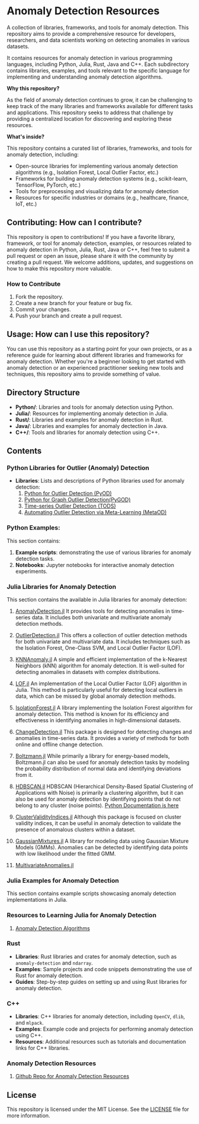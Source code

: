 # Anomaly Detection Resources

A collection of libraries, frameworks, and tools for anomaly detection. This repository aims to provide a comprehensive resource for developers, researchers, and data scientists working on detecting anomalies in 
various datasets.

It contains resources for anomaly detection in various programming languages, including Python, Julia, Rust, Java and C++. Each subdirectory contains libraries, examples, and tools relevant to the specific language for implementing and understanding anomaly detection algorithms.

**Why this repository?**

As the field of anomaly detection continues to grow, it can be challenging to keep track of the many libraries 
and frameworks available for different tasks and applications. This repository seeks to address that challenge by providing a centralized location for discovering and exploring these resources.

**What's inside?**

This repository contains a curated list of libraries, frameworks, and tools for anomaly detection, including:

* Open-source libraries for implementing various anomaly detection algorithms (e.g., Isolation Forest, Local 
Outlier Factor, etc.)
* Frameworks for building anomaly detection systems (e.g., scikit-learn, TensorFlow, PyTorch, etc.)
* Tools for preprocessing and visualizing data for anomaly detection
* Resources for specific industries or domains (e.g., healthcare, finance, IoT, etc.)

## Contributing: **How can I contribute?**

This repository is open to contributions! If you have a favorite library, framework, or tool for anomaly detection, examples, or resources related to anomaly detection in Python, Julia, Rust, Java or C++, feel free to submit a pull request or open an issue, please share it with the community by creating a pull request. We welcome additions, updates, and suggestions on how to make this repository more valuable.


### How to Contribute

1. Fork the repository.
2. Create a new branch for your feature or bug fix.
3. Commit your changes.
4. Push your branch and create a pull request.


## Usage: **How can I use this repository?**

You can use this repository as a starting point for your own projects, or as a reference guide for learning 
about different libraries and frameworks for anomaly detection. Whether you're a beginner looking to get 
started with anomaly detection or an experienced practitioner seeking new tools and techniques, this 
repository aims to provide something of value.


## Directory Structure

- **Python/**: Libraries and tools for anomaly detection using Python.
- **Julia/**: Resources for implementing anomaly detection in Julia.
- **Rust/**: Libraries and examples for anomaly detection in Rust.
- **Java/**: Libraries and examples for anomaly dectection in Java.
- **C++/**: Tools and libraries for anomaly detection using C++.

## Contents

### Python Libraries for Outlier (Anomaly) Detection

- **Libraries**: Lists and descriptions of Python libraries used for anomaly detection:
	1. [Python for Outlier Detection (PyOD)](https://pyod.readthedocs.io/en/latest/)
	2. [Python for Graph Outlier Detection(PyGOD)](https://docs.pygod.org/en/latest/)
	3. [Time-series Outlier Detection (TODS)](https://tods-doc.github.io/)
	4. [Automating Outlier Detection via Meta-Learning (MetaOD)](https://github.com/yzhao062/MetaOD?tab=readme-ov-file)


### Python Examples:

This section contains:

1. **Example scripts**: demonstrating the use of various libraries for anomaly detection tasks.
2. **Notebooks**: Jupyter notebooks for interactive anomaly detection experiments.



### Julia Libraries for Anomaly Detection

This section contains the available in Julia libraries for anomaly detection: 

1. [AnomalyDetection.jl](https://github.com/smidl/AnomalyDetection.jl)
It provides tools for detecting anomalies in time-series data. It includes both univariate and multivariate anomaly detection methods.

2. [OutlierDetection.jl](https://github.com/OutlierDetectionJL/OutlierDetection.jl)
This offers a collection of outlier detection methods for both univariate and multivariate data. It includes techniques such as the Isolation Forest, One-Class SVM, and Local Outlier Factor (LOF).

3. [KNNAnomaly.jl](https://github.com/zgornel/KNNAnomaly.jl)
A simple and efficient implementation of the k-Nearest Neighbors (kNN) algorithm for anomaly detection. It is well-suited for detecting anomalies in datasets with complex distributions.

4. [LOF.jl](https://github.com/rahulkp220/LOF.jl)
An implementation of the Local Outlier Factor (LOF) algorithm in Julia. This method is particularly useful for detecting local outliers in data, which can be missed by global anomaly detection methods.

5. [IsolationForest.jl](https://github.com/sylvaticus/IsolationForest.jl)
A library implementing the Isolation Forest algorithm for anomaly detection. This method is known for its efficiency and effectiveness in identifying anomalies in high-dimensional datasets.

6. [ChangeDetection.jl](https://github.com/baggepinnen/ChangeDetection.jl)
This package is designed for detecting changes and anomalies in time-series data. It provides a variety of methods for both online and offline change detection.

7. [Boltzmann.jl](https://github.com/dfdx/Boltzmann.jl)
While primarily a library for energy-based models, Boltzmann.jl can also be used for anomaly detection tasks by modeling the probability distribution of normal data and identifying deviations from it.

8. [HDBSCAN.jl](https://github.com/baggepinnen/HDBSCAN.jl)
HDBSCAN (Hierarchical Density-Based Spatial Clustering of Applications with Noise) is primarily a clustering algorithm, but it can also be used for anomaly detection by identifying points that do not belong to any cluster (noise points). [Python Documentation is here](https://hdbscan.readthedocs.io/en/latest/basic_hdbscan.html)

9. [ClusterValidityIndices.jl](https://github.com/baggepinnen/ClusterValidityIndices.jl)
Although this package is focused on cluster validity indices, it can be useful in anomaly detection to validate the presence of anomalous clusters within a dataset.

10. [GaussianMixtures.jl](https://github.com/davidavdav/GaussianMixtures.jl)
A library for modeling data using Gaussian Mixture Models (GMMs). Anomalies can be detected by identifying data points with low likelihood under the fitted GMM.

11. [MultivariateAnomalies.jl](https://github.com/milanflach/MultivariateAnomalies.jl/tree/master)


### Julia Examples for Anomaly Detection
This section contains example scripts showcasing anomaly detection implementations in Julia.


### Resources to Learning Julia for Anomaly Detection

1. [Anomaly Detection Algorithms](https://milanflach.github.io/MultivariateAnomalies.jl/stable/man/DetectionAlgorithms/)

### Rust

- **Libraries**: Rust libraries and crates for anomaly detection, such as `anomaly-detection` and `ndarray`.
- **Examples**: Sample projects and code snippets demonstrating the use of Rust for anomaly detection.
- **Guides**: Step-by-step guides on setting up and using Rust libraries for anomaly detection.

### C++

- **Libraries**: C++ libraries for anomaly detection, including `OpenCV`, `dlib`, and `mlpack`.
- **Examples**: Example code and projects for performing anomaly detection using C++.
- **Resources**: Additional resources such as tutorials and documentation links for C++ libraries.



### Anomaly Detection Resources 

1. [Github Repo for Anomaly Detection Resources](https://github.com/yzhao062/anomaly-detection-resources)





## License

This repository is licensed under the MIT License. See the [LICENSE](LICENSE) file for more information.

